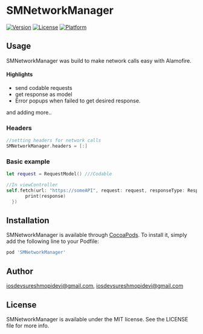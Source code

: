 # SMNetworkManager

[![Version](https://img.shields.io/cocoapods/v/SMNetworkManager.svg?style=flat)](https://cocoapods.org/pods/SMNetworkManager)
[![License](https://img.shields.io/cocoapods/l/SMNetworkManager.svg?style=flat)](https://cocoapods.org/pods/SMNetworkManager)
[![Platform](https://img.shields.io/cocoapods/p/SMNetworkManager.svg?style=flat)](https://cocoapods.org/pods/SMNetworkManager)


## Usage
SMNetworkManager was build to make network calls easy with Alamofire. 

#### Highlights
- send codable requests
- get response as model
- Error popups when failed to get desired response.

and adding more..

### Headers
 ```swift
//setting headers for network calls
SMNetworkManager.headers = [:]
```
### Basic example
```swift
let request = RequestModel() ///Codable

//In viewController
self.fetch(url: "https://someAPI", request: request, responseType: ResponseModel.self, paramEncoding: .default) { [weak self] (response) in
       print(response)
  })
```

## Installation

SMNetworkManager is available through [CocoaPods](https://cocoapods.org). To install
it, simply add the following line to your Podfile:

```ruby
pod 'SMNetworkManager'
```

## Author

iosdevsureshmopidevi@gmail.com, iosdevsureshmopidevi@gmail.com

## License

SMNetworkManager is available under the MIT license. See the LICENSE file for more info.

